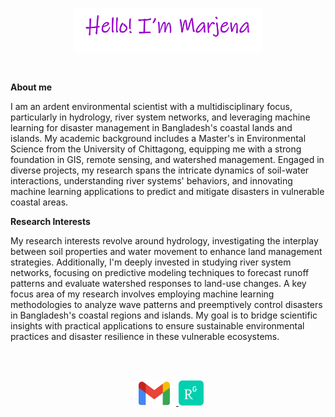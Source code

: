 <p align="center"><a href="https://marjenahaque.github.io/marjena-portfolio/"> <img width="60%" alt="Hello, I'm Marjena.!" src="./images/intro.png" /></a></p>

<br />

**About me**

I am an ardent environmental scientist with a multidisciplinary focus, particularly in hydrology, river system networks, and leveraging machine learning for disaster management in Bangladesh's coastal lands and islands. My academic background includes a Master's in Environmental Science from the University of Chittagong, equipping me with a strong foundation in GIS, remote sensing, and watershed management. Engaged in diverse projects, my research spans the intricate dynamics of soil-water interactions, understanding river systems' behaviors, and innovating machine learning applications to predict and mitigate disasters in vulnerable coastal areas.


**Research Interests**

My research interests revolve around hydrology, investigating the interplay between soil properties and water movement to enhance land management strategies. Additionally, I'm deeply invested in studying river system networks, focusing on predictive modeling techniques to forecast runoff patterns and evaluate watershed responses to land-use changes. A key focus area of my research involves employing machine learning methodologies to analyze wave patterns and preemptively control disasters in Bangladesh's coastal regions and islands. My goal is to bridge scientific insights with practical applications to ensure sustainable environmental practices and disaster resilience in these vulnerable ecosystems.

<br />
<br />
<p align="center">
  <a href="http://marjinahaque64@gmail.com">
    <img width="70px" src="./images/email_icon.jpg"/>
  </a>
  
  <a href="https://www.researchgate.net/profile/Marjena-Beantha-Haque">
    <img width="40px" src="./images/researchgate_icon.png"/>
  </a>
</p>
